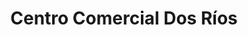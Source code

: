 ---
title: "Centro Comercial Dos Ríos"
url: /guapiles/centro-comercial-dos-rios/
shop: centro comercial
---